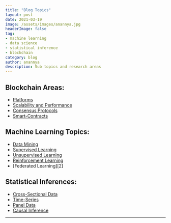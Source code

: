 ```yaml
---
title: "Blog Topics"
layout: post
date: 2021-03-19
image: /assets/images/anannya.jpg
headerImage: false
tag:
- machine learning
- data science
- statistical inference
- blockchain
category: blog
author: anannya
description: Sub topics and research areas 
---
```


## Blockchain Areas:

- [Platforms](#evidence)
- [Scalability and Performance](#evidence)
- [Consensus Protocols](#side-by-side)
- [Smart-Contracts][1]

## Machine Learning Topics:

- [Data Mining](#evidence)
- [Supervised Learning](#evidence)
- [Unsupervised Learning](#side-by-side)
- [Reinforcement Learning][1]
- [Federated Learning][2]

## Statistical Inferences:

- [Cross-Sectional Data](#evidence)
- [Time-Series](#evidence)
- [Panel Data](#side-by-side)
- [Causal Inference][1]


---

[1]:https://github.com/Anannya2021/Anannya2021.github.io/blob/gh-pages/assets/2021-03-19-Blockchain_Topic1.markdown


